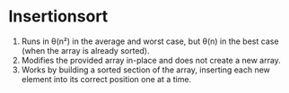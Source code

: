 # Insertionsort

1. Runs in θ(n²) in the average and worst case, but θ(n) in the best case (when the array is already sorted).
2. Modifies the provided array in-place and does not create a new array.
3. Works by building a sorted section of the array, inserting each new element into its correct position one at a time.
